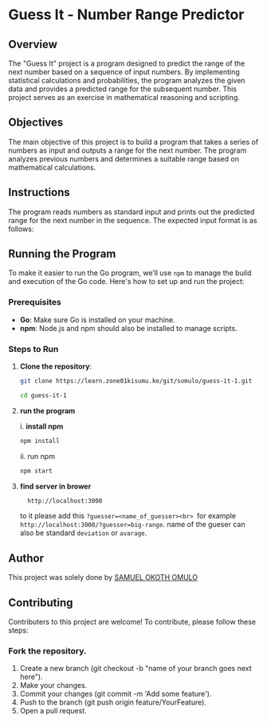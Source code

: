 # Guess It - Number Range Predictor

## Overview

The "Guess It" project is a program designed to predict the range of the next number based on a sequence of input numbers. By implementing statistical calculations and probabilities, the program analyzes the given data and provides a predicted range for the subsequent number. This project serves as an exercise in mathematical reasoning and scripting.

## Objectives

The main objective of this project is to build a program that takes a series of numbers as input and outputs a range for the next number. The program analyzes previous numbers and determines a suitable range based on mathematical calculations.

## Instructions

The program reads numbers as standard input and prints out the predicted range for the next number in the sequence. The expected input format is as follows:

## Running the Program

To make it easier to run the Go program, we’ll use `npm` to manage the build and execution of the Go code. Here's how to set up and run the project:

### Prerequisites

- **Go**: Make sure Go is installed on your machine.
- **npm**: Node.js and npm should also be installed to manage scripts.

### Steps to Run

1. **Clone the repository**:

   ```bash
   git clone https://learn.zone01kisumu.ke/git/somulo/guess-it-1.git

   cd guess-it-1

2. **run the program**

    i. **install npm**
    ```bash 
    npm install
    ```
    ii. run npm
    ```bash
    npm start
    ```
3. **find server in brower**
   ``` bash
     http://localhost:3000 

     ```
    to it please add this ```?guesser=<name_of_guesser><br> ```for example 
    ``` http://localhost:3000/?guesser=big-range```. name of the gueser can also be standard ```deviation``` or ```avarage```.
## Author

This project was solely done by <a href="https://github.com/Somulo1" > SAMUEL OKOTH OMULO </a>

## Contributing

Contributers to this project are welcome! To contribute, please follow these steps:

### Fork the repository.
1. Create a new branch (git checkout -b "name of your branch goes next here").
2. Make your changes.
3. Commit your changes (git commit -m 'Add some feature').
4. Push to the branch (git push origin feature/YourFeature).
5. Open a pull request.
